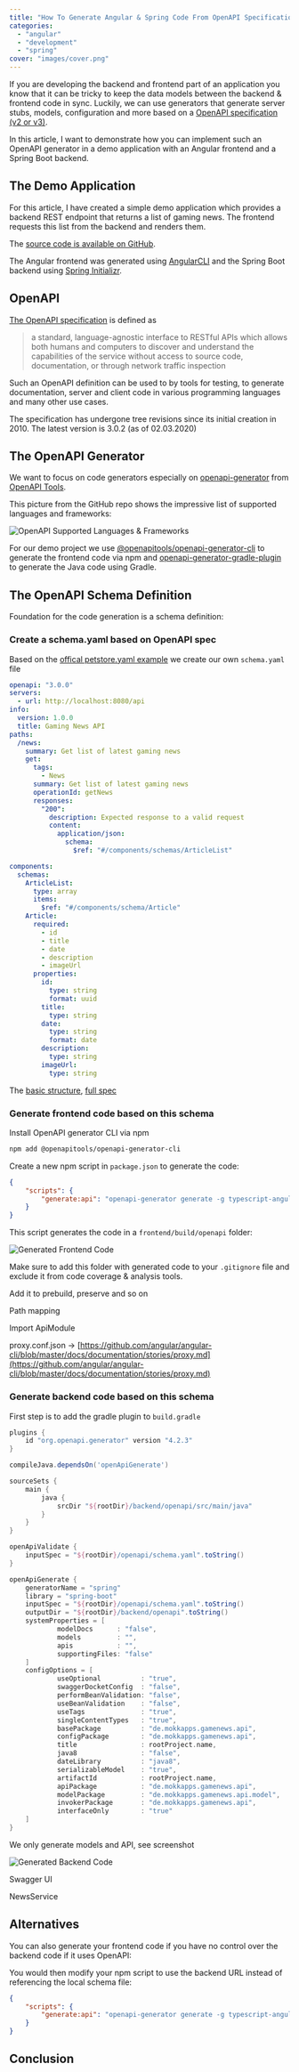 ```yaml
---
title: "How To Generate Angular & Spring Code From OpenAPI Specification"
categories:
  - "angular"
  - "development"
  - "spring"
cover: "images/cover.png"
---
```


If you are developing the backend and frontend part of an application you know that it can be tricky to keep the data models between the backend & frontend code in sync. Luckily, we can use generators that generate server stubs, models, configuration and more based on a [OpenAPI specification (v2 or v3)](https://swagger.io/specification/).

In this article, I want to demonstrate how you can implement such an OpenAPI generator in a demo application with an Angular frontend and a Spring Boot backend. 

## The Demo Application

For this article, I have created a simple demo application which provides a backend REST endpoint that returns a list of gaming news. The frontend requests this list from the backend and renders them.

The [source code is available on GitHub](https://github.com/Mokkapps/openapi-angular-spring-demo).

The Angular frontend was generated using [AngularCLI](https://cli.angular.io/) and the Spring Boot backend using [Spring Initializr](https://start.spring.io/).

## OpenAPI

[The OpenAPI specification]([https://swagger.io/specification/](https://swagger.io/specification/)) is defined as

> a standard, language-agnostic interface to RESTful APIs which allows both humans and computers to discover and understand the capabilities of the service without access to source code, documentation, or through network traffic inspection

Such an OpenAPI definition can be used to by tools for testing, to generate documentation, server and client code in various programming languages and many other use cases. 

The specification has undergone tree revisions since its initial creation in 2010. The latest version is 3.0.2 (as of 02.03.2020)

## The OpenAPI Generator

We want to focus on code generators especially on [openapi-generator](https://github.com/OpenAPITools/openapi-generator) from [OpenAPI Tools](https://openapitools.org/).

This picture from the GitHub repo shows the impressive list of supported languages and frameworks:

![OpenAPI Supported Languages & Frameworks](/images/openapi-languages-frameworks.png)

For our demo project we use [@openapitools/openapi-generator-cli](https://www.npmjs.com/package/@openapitools/openapi-generator-cli) to generate the frontend code via npm and [openapi-generator-gradle-plugin](https://mvnrepository.com/artifact/org.openapitools/openapi-generator-gradle-plugin) to generate the Java code using Gradle.

## The OpenAPI Schema Definition

Foundation for the code generation is a schema definition:

### Create a schema.yaml based on OpenAPI spec

Based on the [offical petstore.yaml example](https://raw.githubusercontent.com/openapitools/openapi-generator/master/modules/openapi-generator/src/test/resources/2_0/petstore.yaml) we create our own `schema.yaml` file
 
```yaml
openapi: "3.0.0"
servers:
  - url: http://localhost:8080/api
info:
  version: 1.0.0
  title: Gaming News API
paths:
  /news:
    summary: Get list of latest gaming news
    get:
      tags:
        - News
      summary: Get list of latest gaming news
      operationId: getNews
      responses:
        "200":
          description: Expected response to a valid request
          content:
            application/json:
              schema:
                $ref: "#/components/schemas/ArticleList"

components:
  schemas:
    ArticleList:
      type: array
      items:
        $ref: "#/components/schema/Article"
    Article:
      required:
        - id
        - title
        - date
        - description
        - imageUrl
      properties:
        id:
          type: string
          format: uuid
        title:
          type: string
        date:
          type: string
          format: date
        description:
          type: string
        imageUrl:
          type: string
```

The [basic structure](https://swagger.io/docs/specification/basic-structure/), [full spec](https://swagger.io/docs/specification/basic-structure/)

### Generate frontend code based on this schema

Install OpenAPI generator CLI via npm

```bash
npm add @openapitools/openapi-generator-cli
```

Create a new npm script in `package.json` to generate the code:

````json
{
    "scripts": {
        "generate:api": "openapi-generator generate -g typescript-angular -i ../openapi/schema.yaml -o ./build/openapi",
    }
}
````

This script generates the code in a `frontend/build/openapi` folder:

![Generated Frontend Code](/images/generated-frontend-code.png)

Make sure to add this folder with generated code to your `.gitignore` file and exclude it from code coverage & analysis tools. 

Add it to prebuild, preserve and so on

Path mapping

Import ApiModule

proxy.conf.json → [https://github.com/angular/angular-cli/blob/master/docs/documentation/stories/proxy.md](https://github.com/angular/angular-cli/blob/master/docs/documentation/stories/proxy.md)

### Generate backend code based on this schema

First step is to add the gradle plugin to `build.gradle`

```groovy
plugins {
    id "org.openapi.generator" version "4.2.3"
}

compileJava.dependsOn('openApiGenerate')

sourceSets {
    main {
        java {
            srcDir "${rootDir}/backend/openapi/src/main/java"
        }
    }
}

openApiValidate {
    inputSpec = "${rootDir}/openapi/schema.yaml".toString()
}

openApiGenerate {
    generatorName = "spring"
    library = "spring-boot"
    inputSpec = "${rootDir}/openapi/schema.yaml".toString()
    outputDir = "${rootDir}/backend/openapi".toString()
    systemProperties = [
            modelDocs      : "false",
            models         : "",
            apis           : "",
            supportingFiles: "false"
    ]
    configOptions = [
            useOptional          : "true",
            swaggerDocketConfig  : "false",
            performBeanValidation: "false",
            useBeanValidation    : "false",
            useTags              : "true",
            singleContentTypes   : "true",
            basePackage          : "de.mokkapps.gamenews.api",
            configPackage        : "de.mokkapps.gamenews.api",
            title                : rootProject.name,
            java8                : "false",
            dateLibrary          : "java8",
            serializableModel    : "true",
            artifactId           : rootProject.name,
            apiPackage           : "de.mokkapps.gamenews.api",
            modelPackage         : "de.mokkapps.gamenews.api.model",
            invokerPackage       : "de.mokkapps.gamenews.api",
            interfaceOnly        : "true"
    ]
}
```

We only generate models and API, see screenshot

![Generated Backend Code](/images/generated-backend-code.png)

Swagger UI

NewsService

## Alternatives

You can also generate your frontend code if you have no control over the backend code if it uses OpenAPI: 

You would then modify your npm script to use the backend URL instead of referencing the local schema file:

````json
{
    "scripts": {
        "generate:api": "openapi-generator generate -g typescript-angular -i http://any-backend/swagger/v1/swagger.json -o ./build/openapi",
    }
}
````

## Conclusion
